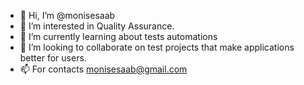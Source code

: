 - 👋 Hi, I’m @monisesaab
- 👀 I’m interested in Quality Assurance.
- 🌱 I’m currently learning about tests automations
- 💞️ I’m looking to collaborate on test projects that make applications better for users.
- 📫 For contacts monisesaab@gmail.com


